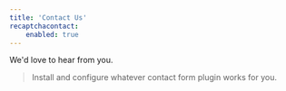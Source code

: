 ```yaml
---
title: 'Contact Us'
recaptchacontact:
    enabled: true
---
```


We'd love to hear from you.

> Install and configure whatever contact form plugin works for you.
